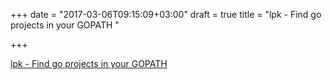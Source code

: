 +++
date = "2017-03-06T09:15:09+03:00"
draft = true
title = "lpk - Find go projects in your GOPATH "

+++

<p><a href="https://t.co/ZC12ACREx9">lpk - Find go projects in your GOPATH </a></p>
